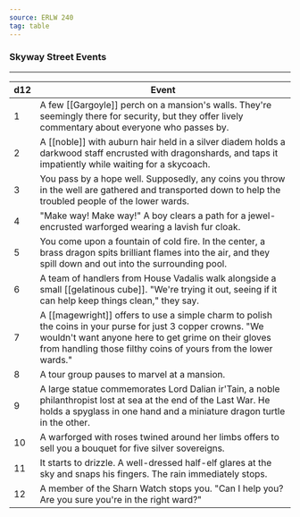 ```yaml
---
source: ERLW 240
tag: table
---
```


### Skyway Street Events
---
|d12|Event|
|----|------------|
|1|A few [[Gargoyle]] perch on a mansion's walls. They're seemingly there for security, but they offer lively commentary about everyone who passes by.|
|2|A [[noble]] with auburn hair held in a silver diadem holds a darkwood staff encrusted with dragonshards, and taps it impatiently while waiting for a skycoach.|
|3|You pass by a hope well. Supposedly, any coins you throw in the well are gathered and transported down to help the troubled people of the lower wards.|
|4|"Make way! Make way!" A boy clears a path for a jewel-encrusted warforged wearing a lavish fur cloak.|
|5|You come upon a fountain of cold fire. In the center, a brass dragon spits brilliant flames into the air, and they spill down and out into the surrounding pool.|
|6|A team of handlers from House Vadalis walk alongside a small [[gelatinous cube]]. "We're trying it out, seeing if it can help keep things clean," they say.|
|7|A [[magewright]] offers to use a simple charm to polish the coins in your purse for just 3 copper crowns. "We wouldn't want anyone here to get grime on their gloves from handling those filthy coins of yours from the lower wards."|
|8|A tour group pauses to marvel at a mansion.|
|9|A large statue commemorates Lord Dalian ir'Tain, a noble philanthropist lost at sea at the end of the Last War. He holds a spyglass in one hand and a miniature dragon turtle in the other.|
|10|A warforged with roses twined around her limbs offers to sell you a bouquet for five silver sovereigns.|
|11|It starts to drizzle. A well-dressed half-elf glares at the sky and snaps his fingers. The rain immediately stops.|
|12|A member of the Sharn Watch stops you. "Can I help you? Are you sure you're in the right ward?"|
